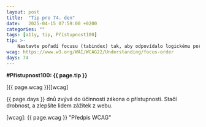 ```yaml
---
layout: post
title:  "Tip pro 74. den"
date:   2025-04-15 07:59:00 +0200
categories: ""
tags: [a11y, tip, Přístupnost100]
tip: >- 
    Nastavte pořadí focusu (tabindex) tak, aby odpovídalo logickému pořadí prvků na stránce; vyhněte se používání nenulových hodnot tabindex, pokud to není nutné.
wcag: https://www.w3.org/WAI/WCAG22/Understanding/focus-order
days: 74
---
```

**#Přístupnost100: {{ page.tip }}**

[{{ page.wcag }}][wcag]

{{ page.days }} dnů zvývá do účinnosti zákona o přístupnosti. Stačí drobnost, a zlepšíte lidem zážitek z webu.

[wcag]: {{ page.wcag }} "Předpis WCAG"
